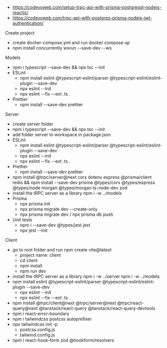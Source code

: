 - https://codevoweb.com/setup-trpc-api-with-prisma-postgresql-nodejs-reactjs/
- https://codevoweb.com/trpc-api-with-postgres-prisma-nodejs-jwt-authentication/

Create project
- create docker-compose.yml and run docker compose up
- npm install concurrently wsrun --save-dev --ws

Models
- npm i typescript --save-dev && npx tsc --init
- ESLint
  - npm install eslint @typescript-eslint/parser @typescript-eslint/eslint-plugin --save-dev
  - npx eslint --init
  - npx eslint --fix --ext .ts .
- Prettier
  - npm install --save-dev prettier
  
Server
- create server folder
- npm i typescript --save-dev && npx tsc --init
- add folder server to workspace in package.json
- ESLint
  - npm install eslint @typescript-eslint/parser @typescript-eslint/eslint-plugin --save-dev
  - npx eslint --init
  - npx eslint --fix --ext .ts .
- Prettier
  - npm install --save-dev prettier
- npm install @trpc/server@next cors dotenv express @prisma/client redis && npm install --save-dev prisma @types/cors @types/express @types/node morgan @types/morgan ts-node-dev zod
- install the tRPC server as a library
  npm i -w ../models
- Prisma
  - npx prisma init
  - npx prisma migrate dev --create-only
  - npx prisma migrate dev / npx prisma db push
- Unit tests
  - npm i --save-dev @types/jest jest
  - npx jest --init

Client
- go to root folder and run npm create vite@latest
  - project name: client
  - cd client
  - npm install
  - npm run dev
- install the tRPC server as a library
  npm i -w ../server
  npm i -w ../models
- npm install eslint @typescript-eslint/parser @typescript-eslint/eslint-plugin --save-dev
  - npx eslint --init
  - npx eslint --fix --ext .ts . 
- npm install @trpc/client@next @trpc/server@next @trpc/react-query@next @tanstack/react-query @tanstack/react-query-devtools
- npm i react-error-boundary
- npm i tailwindcss postcss autoprefixer
- npx tailwindcss init -p
   - postcss.config.js
   - tailwind.config.js
- npm i react-hook-form zod @hookform/resolvers
